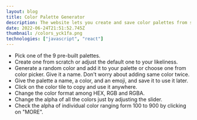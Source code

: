 ```yaml
---
layout: blog
title: Color Palette Generator
description: The website lets you create and save color palettes from scratch or choose one of the pre-built color palettes to use them anywhere.
date: 2022-06-24T21:51:52.745Z
thumbnail: /colors_yck1fa.png
technologies: ["javascript", "react"]
---
```


- Pick one of the 9 pre-built palettes.
- Create one from scratch or adjust the default one to your likeliness.
- Generate a random color and add it to your palette or choose one from color picker. Give it a name. Don't worry about adding same color twice.
- Give the palette a name, a color, and an emoji, and save it to use it later.
- Click on the color tile to copy and use it anywhere.
- Change the color format among HEX, RGB and RGBA.
- Change the alpha of all the colors just by adjusting the slider.
- Check the alpha of individual color ranging form 100 to 900 by clicking on "MORE".
